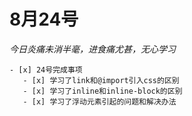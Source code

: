 # 8月24号
*今日炎痛未消半毫，进食痛尤甚，无心学习*
    
    - [x] 24号完成事项
       - [x] 学习了link和@import引入css的区别
       - [x] 学习了inline和inline-block的区别
       - [x] 学习了浮动元素引起的问题和解决办法
       
       